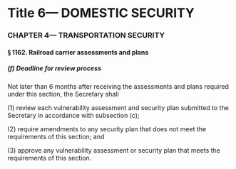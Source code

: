 
# Title 6— DOMESTIC SECURITY
### CHAPTER 4— TRANSPORTATION SECURITY
#### § 1162. Railroad carrier assessments and plans
##### (f) Deadline for review process

Not later than 6 months after receiving the assessments and plans required under this section, the Secretary shall

(1) review each vulnerability assessment and security plan submitted to the Secretary in accordance with subsection (c);

(2) require amendments to any security plan that does not meet the requirements of this section; and

(3) approve any vulnerability assessment or security plan that meets the requirements of this section.
